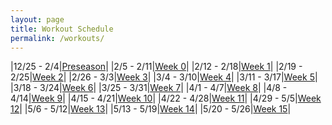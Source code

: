 ```yaml
---
layout: page
title: Workout Schedule
permalink: /workouts/
---
```


|12/25 - 2/4|[Preseason]({{site.baseurl}}/2024/preseason)|
|2/5 - 2/11|[Week 0]({{site.baseurl}}/2024/0)|
|2/12 - 2/18|[Week 1]({{site.baseurl}}/2024/1)|
|2/19 - 2/25|[Week 2]({{site.baseurl}}/2024/2)|
|2/26 - 3/3|[Week 3]({{site.baseurl}}/2024/3)|
|3/4 - 3/10|[Week 4]({{site.baseurl}}/2024/4)|
|3/11 - 3/17|[Week 5]({{site.baseurl}}/2024/5)|
|3/18 - 3/24|[Week 6]({{site.baseurl}}/2024/6)|
|3/25 - 3/31|[Week 7]({{site.baseurl}}/2024/7)|
|4/1 - 4/7|[Week 8]({{site.baseurl}}/2024/8)|
|4/8 - 4/14|[Week 9]({{site.baseurl}}/2024/9)|
|4/15 - 4/21|[Week 10]({{site.baseurl}}/2024/10)|
|4/22 - 4/28|[Week 11]({{site.baseurl}}/2024/11)|
|4/29 - 5/5|[Week 12]({{site.baseurl}}/2024/12)|
|5/6 - 5/12|[Week 13]({{site.baseurl}}/2024/13)|
|5/13 - 5/19|[Week 14]({{site.baseurl}}/2024/14)|
|5/20 - 5/26|[Week 15]({{site.baseurl}}/2024/15)|
